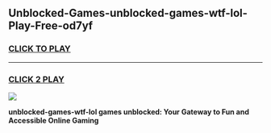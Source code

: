 
## Unblocked-Games-unblocked-games-wtf-lol-Play-Free-od7yf
<h3>
<a href="https://premium76.site?title=unblocked-games-wtf-lol&ref=09A">CLICK TO PLAY</a></h3>
<hr>

<h3>
<a href="https://premium76.site?title=unblocked-games-wtf-lol&ref=09A">CLICK 2 PLAY</a>
  
</h3>

<a href="https://premium76.site?title=unblocked-games-wtf-lol&ref=09A"><img src="https://clearcache.store/games.png"></a>


**unblocked-games-wtf-lol games unblocked: Your Gateway to Fun and Accessible Online Gaming**

